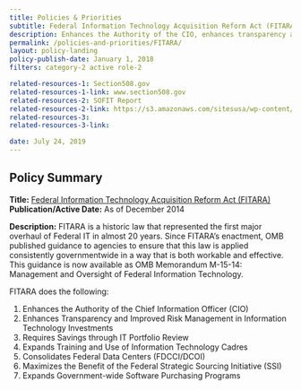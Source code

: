 ```yaml
---
title: Policies & Priorities
subtitle: Federal Information Technology Acquisition Reform Act (FITARA)
description: Enhances the Authority of the CIO, enhances transparency and improved risk management in IT Investments...etc.
permalink: /policies-and-priorities/FITARA/
layout: policy-landing
policy-publish-date: January 1, 2018
filters: category-2 active role-2

related-resources-1: Section508.gov
related-resources-1-link: www.section508.gov
related-resources-2: SOFIT Report
related-resources-2-link: https://s3.amazonaws.com/sitesusa/wp-content/uploads/sites/1151/2017/05/CIO-Council-State-of-Federal-IT-Report-January-2017-1.pdf
related-resources-3:
related-resources-3-link:

date: July 24, 2019
---
```

## Policy Summary

**Title:** [Federal Information Technology Acquisition Reform Act (FITARA)](https://www.nist.gov/sites/default/files/documents/2017/05/11/doc2017financialmanagementconference-fitara.pdf)<br>
**Publication/Active Date:** As of December 2014

**Description:** FITARA is a historic law that represented the first major overhaul of Federal IT in almost 20 years. Since FITARA’s enactment, OMB published guidance to agencies to ensure that this law is applied consistently governmentwide in a way that is both workable and effective. This guidance is now available as OMB Memorandum M-15-14: Management and Oversight of Federal Information Technology.

FITARA does the following:
1. Enhances the Authority of the Chief Information Officer (CIO)
2. Enhances Transparency and Improved Risk Management in Information Technology Investments
3. Requires Savings through IT Portfolio Review
4. Expands Training and Use of Information Technology Cadres
5. Consolidates Federal Data Centers (FDCCI/DCOI)
6. Maximizes the Benefit of the Federal Strategic Sourcing Initiative (SSI)
7. Expands Government-wide Software Purchasing Programs
